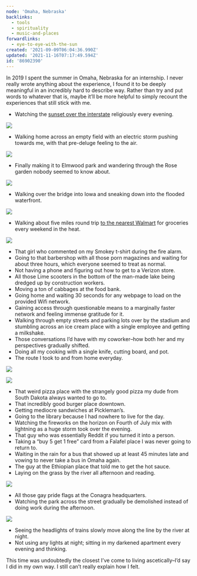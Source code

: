```yaml
---
node: 'Omaha, Nebraska'
backlinks:
  - tools
  - spirituality
  - music-and-places
forwardlinks:
  - eye-to-eye-with-the-sun
created: '2021-09-09T06:04:36.990Z'
updated: '2021-11-16T07:17:49.594Z'
id: '86902390'
---
```


In 2019 I spent the summer in Omaha, Nebraska for an internship. I never really wrote anything about the experience, I found it to be deeply meaningful in an incredibly hard to describe way. Rather than try and put words to whatever that is, maybe it’ll be more helpful to simply recount the experiences that still stick with me.

- Watching the [sunset over the interstate](eye-to-eye-with-the-sun.md) religiously every evening.

![](images/omaha-nebraska/BlijYbjebi.webp " ")

- Walking home across an empty field with an electric storm pushing towards me, with that pre-deluge feeling to the air.

![](images/omaha-nebraska/NGJlByaGzb.webp " ")

- Finally making it to Elmwood park and wandering through the Rose garden nobody seemed to know about.

![](images/omaha-nebraska/XEHcmkMJWQ.webp " ")

- Walking over the bridge into Iowa and sneaking down into the flooded waterfront.

![](images/omaha-nebraska/LRJDsAfwnW.webp " ")

- Walking about five miles round trip [to the nearest Walmart](https://goo.gl/maps/DDojD4VyqvsSwskdA) for groceries every weekend in the heat. 

![](images/omaha-nebraska/LedfIFLoIx.webp " ")

- That girl who commented on my Smokey t-shirt during the fire alarm.
- Going to that barbershop with all those porn magazines and waiting for about three hours, which everyone seemed to treat as normal.
- Not having a phone and figuring out how to get to a Verizon store.
- All those Lime scooters in the bottom of the man-made lake being dredged up by construction workers.
- Moving a ton of cabbages at the food bank.
- Going home and waiting 30 seconds for any webpage to load on the provided Wifi network.
- Gaining access through questionable means to a marginally faster network and feeling immense gratitude for it.
- Walking through empty streets and parking lots over by the stadium and stumbling across an ice cream place with a single employee and getting a milkshake.
- Those conversations I’d have with my coworker–how both her and my perspectives gradually shifted.
- Doing all my cooking with a single knife, cutting board, and pot. 
- The route I took to and from home everyday.

![](images/omaha-nebraska/qriafLpjrT.webp " ")

![](images/omaha-nebraska/aPoKWoiwVt.webp " ")

- That weird pizza place with the strangely good pizza my dude from South Dakota always wanted to go to.
- That incredibly good burger place downtown.
- Getting mediocre sandwiches at Pickleman’s.
- Going to the library because I had nowhere to live for the day.
- Watching the fireworks on the horizon on Fourth of July mix with lightning as a huge storm took over the evening.
- That guy who was essentially Reddit if you turned it into a person.
- Taking a “buy 5 get 1 free” card from a Falafel place I was never going to return to.
- Waiting in the rain for a bus that showed up at least 45 minutes late and vowing to never take a bus in Omaha again.
- The guy at the Ethiopian place that told me to get the hot sauce.
- Laying on the grass by the river all afternoon and reading.

![](images/omaha-nebraska/kEpTQLnKnT.webp " ")

- All those gay pride flags at the Conagra headquarters.
- Watching the park across the street gradually be demolished instead of doing work during the afternoon.

![](images/omaha-nebraska/JdSqBBGzCr.webp " ")

- Seeing the headlights of trains slowly move along the line by the river at night.
- Not using any lights at night; sitting in my darkened apartment every evening and thinking.

This time was undoubtedly the closest I’ve come to living ascetically–I’d say I did in my own way. I still can’t really explain how I felt. 

